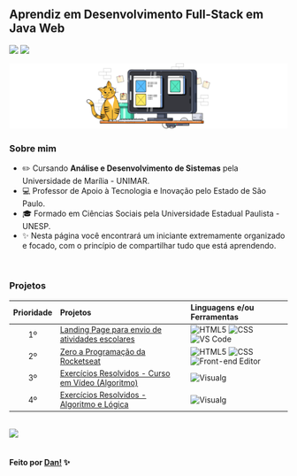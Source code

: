 ## Aprendiz em Desenvolvimento Full-Stack em Java Web

<p align="left">
  <a href="https://www.linkedin.com/in/dan-vasques-carvalho/"><img src="http://img.shields.io/badge/-Dan%20Vasques-FF4500?style=flat-square&logo=Linkedin&logoColor=white"></a>
    <a href="mailto:dan.vasques@outlook.com.br"><img src="http://img.shields.io/badge/-dan.vasques@outlook.com.br-FF4500?style=flat-square&logo=Gmail&logoColor=white">
    </a>
</p>

<img src="/assets/image/image/cat (851 x 200 px).svg">

### Sobre mim

- ✏️ Cursando **Análise e Desenvolvimento de Sistemas** pela Universidade de Marília - UNIMAR.
- 💻 Professor de Apoio à Tecnologia e Inovação pelo Estado de São Paulo.
- 🎓 Formado em Ciências Sociais pela Universidade Estadual Paulista - UNESP.
- ✨ Nesta página você encontrará um iniciante extremamente organizado e focado, com o princípio de compartilhar tudo que está aprendendo.

<br>

### Projetos

| Prioridade |    Projetos                                             | Linguagens e/ou Ferramentas                  |
|   :---:    |     :---                                                |          :---                                |
|    1º      | [Landing Page para envio de atividades escolares][1]    | ![HTML5][2] ![CSS][3] ![VS Code][4]          |
|    2º      | [Zero a Programação da Rocketseat][5]                   | ![HTML5][2] ![CSS][3] ![Front-end Editor][6] |
|    3º      | [Exercícios Resolvidos - Curso em Vídeo (Algoritmo)][7] | ![Visualg][8]                                |
|    4º      | [Exercícios Resolvidos - Algoritmo e Lógica][9]         | ![Visualg][8]                                |


[1]: https://github.com/danvasquesc/landingpage-envio-de-atividades/
[2]: https://img.shields.io/badge/HTML5-E34F26?style=for-the-badge&logo=html5&logoColor=white
[3]: https://img.shields.io/badge/-CSS3-1572B6?style=for-the-badge&logo=css3&logoColor=white
[4]: https://img.shields.io/badge/Visual_Studio_Code-0078D4?style=for-the-badge&logo=visual%20studio%20code&logoColor=white
[5]: https://github.com/danvasquesc/zero-a-programacao-rocketseat
[6]: https://img.shields.io/badge/Front_end_Editor-6eff51?style=for-the-badge&logo=front%20end%20editor&logoColor=white
[7]: https://github.com/danvasquesc/algoritmos-curso_em_video
[8]: https://img.shields.io/badge/Visualg_2.5-d3d3d3?style=for-the-badge&logo=front%20end%20editor&logoColor=white
[9]: https://github.com/danvasquesc/exercicios-algoritmo

<br>

<div style="display: flex;"><img width="50%" src="https://github-readme-stats.vercel.app/api?username=danvasquesc&show_icons=true&theme=codeSTACKr"></div>

<br>

#### Feito por [Dan!](https://github.com/danvasquesc) ✨
